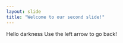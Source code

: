 ```yaml
---
layout: slide
title: "Welcome to our second slide!"
---
```

Hello darkness
Use the left arrow to go back!
